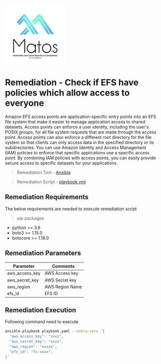 
[<img src="https://github.com/cloudmatos/Matos/blob/main/images/matos-logo.png" width="200" height="200">](https://www.cloudmatos.com/)

# Remediation - Check if EFS have policies which allow access to everyone
Amazon EFS access points are application-specific entry points into an EFS file system that make it easier to manage application access to shared datasets. Access points can enforce a user identity, including the user's POSIX groups, for all file system requests that are made through the access point. Access points can also enforce a different root directory for the file system so that clients can only access data in the specified directory or its subdirectories.
You can use Amazon Identity and Access Management (IAM) policies to enforce that specific applications use a specific access point. By combining IAM policies with access points, you can easily provide secure access to specific datasets for your applications.

> Remediation Tool   - [Ansible](https://www.ansible.com/)

> Remediation Script - [playbook.yml](playbook.yml)

## Remediation Requirements
The below requirements are needed to execute remediation script

> pip packages
- python >= 3.6
- boto3 >= 1.15.0
- botocore >= 1.18.0

## Remediation Parameters

| Parameter      | Comments        |
|----------------|-----------------|
| aws_access_key | AWS Access key  |
| aws_secret_key | AWS Secret key  |
| aws_region     | AWS Region Name |
| efs_id         | EFS ID          |


## Remediation Execution
Following command need to execute
```sh
ansible-playbook playbook.yaml --extra-vars '{
  "aws_access_key": "xxxx",
  "aws_secret_key": "xxxx",
  "aws_region": "xxxxx",
  "efs_id": "fs-xxxx",
}'
```
